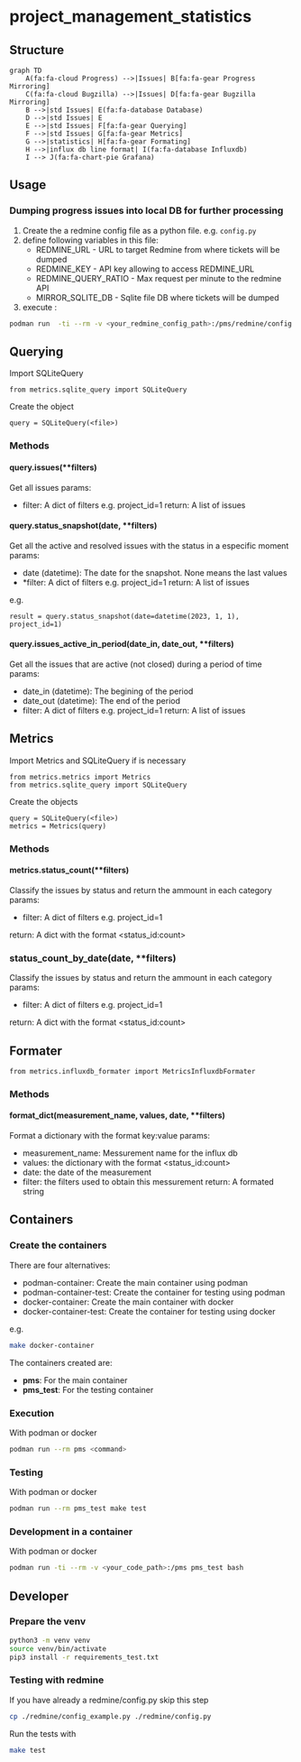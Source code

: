 # project_management_statistics

## Structure

```mermaid
graph TD
    A(fa:fa-cloud Progress) -->|Issues| B[fa:fa-gear Progress Mirroring]
    C(fa:fa-cloud Bugzilla) -->|Issues| D[fa:fa-gear Bugzilla Mirroring]
    B -->|std Issues| E(fa:fa-database Database)
    D -->|std Issues| E
    E -->|std Issues| F[fa:fa-gear Querying]
    F -->|std Issues| G[fa:fa-gear Metrics]
    G -->|statistics| H[fa:fa-gear Formating]
    H -->|influx db line format| I(fa:fa-database Influxdb)
    I --> J(fa:fa-chart-pie Grafana)
```

## Usage

### Dumping progress issues into local DB for further processing

1. Create the a redmine config file as a python file. e.g. `config.py`
2. define following variables in this file:
    - REDMINE_URL - URL to target Redmine from where tickets will be dumped
    - REDMINE_KEY - API key allowing to access REDMINE_URL
    - REDMINE_QUERY_RATIO - Max request per minute to the redmine API
    - MIRROR_SQLITE_DB - Sqlite file DB where tickets will be dumped
3. execute :

```bash
podman run  -ti --rm -v <your_redmine_config_path>:/pms/redmine/config.py pms "./dumper.py --project <project_name>"
```

## Querying

Import SQLiteQuery

```
from metrics.sqlite_query import SQLiteQuery
```

Create the object

```
query = SQLiteQuery(<file>)
```

### Methods


#### query.issues(**filters)
Get all issues
params:
* filter: A dict of filters e.g. project_id=1
return: A list of issues

#### query.status_snapshot(date, **filters)
Get all the active and resolved issues with the status in a especific moment
params:
* date (datetime): The date for the snapshot. None means the last values
* *filter: A dict of filters e.g. project_id=1
return: A list of issues

e.g.

```
result = query.status_snapshot(date=datetime(2023, 1, 1), project_id=1)
```

#### query.issues_active_in_period(date_in, date_out, **filters)
Get all the issues that are active (not closed) during a period of time
params:
* date_in (datetime): The begining of the period
* date_out (datetime): The end of the period
* filter: A dict of filters e.g. project_id=1
return: A list of issues


## Metrics

Import Metrics and SQLiteQuery if is necessary
```
from metrics.metrics import Metrics
from metrics.sqlite_query import SQLiteQuery
```

Create the objects
```
query = SQLiteQuery(<file>)
metrics = Metrics(query)
```

### Methods

#### metrics.status_count(**filters)
Classify the issues by status and return the ammount in each category
params:
* filter: A dict of filters e.g. project_id=1

return: A dict with the format <status_id:count>

### status_count_by_date(date, **filters)
Classify the issues by status and return the ammount in each category
params:
* filter: A dict of filters e.g. project_id=1

return: A dict with the format <status_id:count>


## Formater

```
from metrics.influxdb_formater import MetricsInfluxdbFormater
```

### Methods

#### format_dict(measurement_name, values, date, **filters)
Format a dictionary with the format key:value
params:
* measurement_name: Messurement name for the influx db
* values: the dictionary with the format <status_id:count>
* date: the date of the measurement
* filter: the filters used to obtain this messurement
return: A formated string


## Containers

### Create the containers

There are four alternatives:

- podman-container: Create the main container using podman
- podman-container-test: Create the container for testing using podman
- docker-container: Create the main container with docker
- docker-container-test: Create the container for testing using docker

e.g.

```bash
make docker-container
```

The containers created are:

- **pms**: For the main container
- **pms_test**: For the testing container

### Execution

With podman or docker

```bash
podman run --rm pms <command>
```

### Testing

With podman or docker

```bash
podman run --rm pms_test make test
```

### Development in a container

With podman or docker

```bash
podman run -ti --rm -v <your_code_path>:/pms pms_test bash
```

## Developer

### Prepare the venv

```bash
python3 -m venv venv
source venv/bin/activate
pip3 install -r requirements_test.txt
```

### Testing with redmine

If you have already a redmine/config.py skip this step
```bash
cp ./redmine/config_example.py ./redmine/config.py
```

Run the tests with
```bash
make test
```